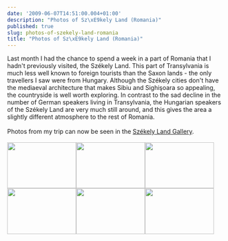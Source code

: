 ```yaml
---
date: '2009-06-07T14:51:00.004+01:00'
description: "Photos of Sz\xE9kely Land (Romania)"
published: true
slug: photos-of-szekely-land-romania
title: "Photos of Sz\xE9kely Land (Romania)"
---
```


Last month I had the chance to spend a week in a part of Romania that I hadn't previously visited, the Székely Land. This part of Transylvania is much less well known to foreign tourists than the Saxon lands - the only travellers I saw were from Hungary. Although the Székely cities don't have the mediaeval architecture that makes Sibiu and Sighi&#x15f;oara so appealing, the countryside is well worth exploring. In contrast to the sad decline in the number of German speakers living in Transylvania, the Hungarian speakers of the Székely Land are very much still around, and this gives the area a slightly different atmosphere to the rest of Romania.<br /><br />Photos from my trip can now be seen in the <a href="http://www.pbase.com/alangrant/romania_7">Székely Land Gallery</a>.<br /><br /><a href="http://www.pbase.com/alangrant/image/113438493"><img alt="" border="0" src="http://www.pbase.com/alangrant/image/113438493/small.jpg" style="cursor: pointer; cursor: hand; width: 160px; height: 107px;" /></a><a href="http://www.pbase.com/alangrant/image/113438440"><img alt="" border="0" src="http://www.pbase.com/alangrant/image/113438440/small.jpg" style="cursor: pointer; cursor: hand; width: 160px; height: 107px;" /></a><a href="http://www.pbase.com/alangrant/image/113438490"><img alt="" border="0" src="http://www.pbase.com/alangrant/image/113438490/small.jpg" style="cursor: pointer; cursor: hand; width: 160px; height: 107px;" /></a><a href="http://www.pbase.com/alangrant/image/113438469"><img alt="" border="0" src="http://www.pbase.com/alangrant/image/113438469/small.jpg" style="cursor: pointer; cursor: hand; width: 160px; height: 107px;" /></a><a href="http://www.pbase.com/alangrant/image/113438494"><img alt="" border="0" src="http://www.pbase.com/alangrant/image/113438494/small.jpg" style="cursor: pointer; cursor: hand; width: 160px; height: 107px;" /></a><a href="http://www.pbase.com/alangrant/image/113438502"><img alt="" border="0" src="http://www.pbase.com/alangrant/image/113438502/small.jpg" style="cursor: pointer; cursor: hand; width: 160px; height: 107px;" /></a>
